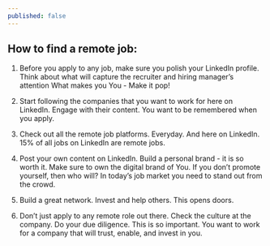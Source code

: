 ```yaml
---
published: false
---
```

## How to find a remote job:

 1. Before you apply to any job, make sure you polish your LinkedIn profile. Think about what will capture the recruiter and hiring manager’s attention What makes you You - Make it pop!

 2. Start following the companies that you want to work for here on LinkedIn. Engage with their content. You want to be remembered when you apply.

 3. Check out all the remote job platforms. Everyday. And here on LinkedIn. 15% of all jobs on LinkedIn are remote jobs. 

 4. Post your own content on LinkedIn. Build a personal brand - it is so worth it. Make sure to own the digital brand of You. If you don’t promote yourself, then who will? In today’s job market you need to stand out from the crowd. 

 5. Build a great network. Invest and help others. This opens doors. 

 6. Don’t just apply to any remote role out there. Check the culture at the company. Do your due diligence. This is so important. You want to work for a company that will trust, enable, and invest in you.